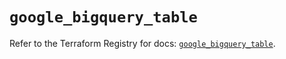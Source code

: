 # `google_bigquery_table`

Refer to the Terraform Registry for docs: [`google_bigquery_table`](https://registry.terraform.io/providers/hashicorp/google/5.29.0/docs/resources/bigquery_table).
